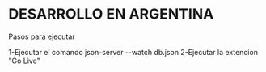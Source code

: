 # DESARROLLO EN ARGENTINA

Pasos para ejecutar

1-Ejecutar el comando 
    json-server --watch db.json
2-Ejecutar la extencion "Go Live" 